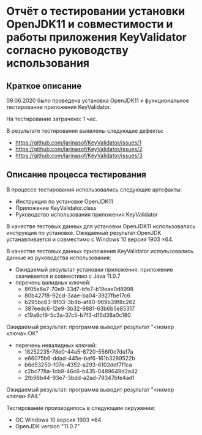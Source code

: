 # Отчёт о тестировании установки OpenJDK11 и совместимости и работы приложения KeyValidator согласно руководству использования

## Краткое описание
09.06.2020 было проведена установка OpenJDK11 и функциональное тестирование приложения KeyValidator.

На тестирование затрачено: 1 час.

В результате тестирования выявлены следующие дефекты:

* https://github.com/larinasof/KeyValidator/issues/1
* https://github.com/larinasof/KeyValidator/issues/2
* https://github.com/larinasof/KeyValidator/issues/3

## Описание процесса тестирования
В процессе тестирования использовались следующие артефакты:

* Инструкция по установке OpenJDK11
* Приложение KeyValidator.class
* Руководство использования приложения KeyValidator

В качестве тестовых данных для установки OpenJDK11 использовалась инструкция по установке.
Ожидаемый результат:OpenJDK устанавливается и совместимо с Windows 10 версия 1903 ×64.

В качестве тестовых данных приложения KeyValidator использовались данные из  руководства использования:

* Ожидаемый результат установки приложения: приложение скачивается и совместимо с Java 11.0.7
* перечень валидных ключей:
    * 8f05e6a7-70e9-33d7-bfe7-b19eae0d8998
    * 80b427f8-92cd-3aae-ba04-3927fbe17c6
    * b295bc63-9f03-3b4b-af80-969b39f8c262
    * 387eedc6-12e9-3b32-9881-63b6b5e85317
    * c19a8cf9-5c3a-37c5-b7f3-d16d38a0c180

Ожидаемый результат: программа выводит результат "<номер ключа>:OK"
* перечень невалидных ключей:
    * 18252235-78e0-44a5-8720-556f0c7da17a
    * e66075b6-ddad-445e-baf6-161b3289522b
    * b6d53250-f07e-4352-a293-6102ddf7f1ca
    * c2bc778a-1cb9-46c6-b435-0489649d2a42
    * 2fb98b44-93e7-3bdd-a2ad-79347bfe4ad1
 
 Ожидаемый результат: программа выводит результат "<номер ключа>:FAIL"   

Тестирование производилось в следующем окружении:

* ОС Windows 10 версия 1903 ×64
* OpenJDK version "11.0.7"